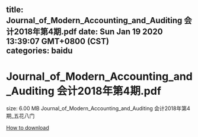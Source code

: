 
title: Journal_of_Modern_Accounting_and_Auditing 会计2018年第4期.pdf
date: Sun Jan 19 2020 13:39:07 GMT+0800 (CST)    
categories: baidu
---

# Journal_of_Modern_Accounting_and_Auditing 会计2018年第4期.pdf
size: 6.00 MB
 Journal_of_Modern_Accounting_and_Auditing 会计2018年第4期_五花八门
 

[How to download](https://bpcam.bemobtrk.com/go/2ceec3aa-1ca2-46d6-b9ff-aaa5c184517c?jno=2845)